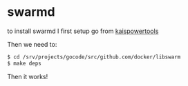 # swarmd

to install swarmd I first setup go from [kaispowertools](https://github.com/binocarlos/kaispowertools)

Then we need to:

```bash
$ cd /srv/projects/gocode/src/github.com/docker/libswarm
$ make deps
```

Then it works!